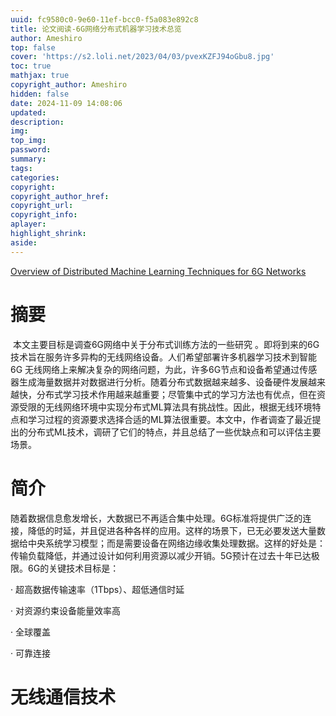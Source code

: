 ```yaml
---
uuid: fc9580c0-9e60-11ef-bcc0-f5a083e892c8
title: 论文阅读-6G网络分布式机器学习技术总览
author: Ameshiro
top: false
cover: 'https://s2.loli.net/2023/04/03/pvexKZFJ94oGbu8.jpg'
toc: true
mathjax: true
copyright_author: Ameshiro
hidden: false
date: 2024-11-09 14:08:06
updated:
description:
img:
top_img:
password:
summary:
tags:
categories:
copyright:
copyright_author_href:
copyright_url:
copyright_info:
aplayer:
highlight_shrink:
aside:
---
```


[Overview of Distributed Machine Learning Techniques for 6G Networks](https://www.mdpi.com/1999-4893/15/6/210)

# 摘要

​	本文主要目标是调查6G网络中关于分布式训练方法的一些研究 。即将到来的6G技术旨在服务许多异构的无线网络设备。人们希望部署许多机器学习技术到智能6G 无线网络上来解决复杂的网络问题，为此，许多6G节点和设备希望通过传感器生成海量数据并对数据进行分析。随着分布式数据越来越多、设备硬件发展越来越快，分布式学习技术作用越来越重要；尽管集中式的学习方法也有优点，但在资源受限的无线网络环境中实现分布式ML算法具有挑战性。因此，根据无线环境特点和学习过程的资源要求选择合适的ML算法很重要。本文中，作者调查了最近提出的分布式ML技术，调研了它们的特点，并且总结了一些优缺点和可以评估主要场景。

# 简介

​	随着数据信息愈发增长，大数据已不再适合集中处理。6G标准将提供广泛的连接，降低的时延，并且促进各种各样的应用。这样的场景下，已无必要发送大量数据给中央系统学习模型；而是需要设备在网络边缘收集处理数据。这样的好处是：传输负载降低，并通过设计如何利用资源以减少开销。5G预计在过去十年已达极限。6G的关键技术目标是：

· 超高数据传输速率（1Tbps）、超低通信时延

· 对资源约束设备能量效率高

· 全球覆盖

· 可靠连接

# 无线通信技术

​		









































